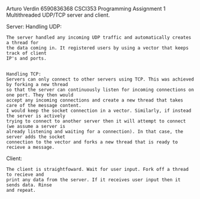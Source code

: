 Arturo Verdin
6590836368
CSCI353
Programming Assignment 1
Multithreaded UDP/TCP server and client.


Server: 
	Handling UDP:

	The server handled any incoming UDP traffic and automatically creates a thread for 
	the data coming in. It registered users by using a vector that keeps track of client 
	IP's and ports.


	Handling TCP:
	Servers can only connect to other servers using TCP. This was achieved by forking a new thread 
	so that the server can continuously listen for incoming connections on one port. They then would
	accept any incoming connections and create a new thread that takes care of the message content. 
	I would keep the socket connection in a vector. Similarly, if instead the server is actively
	trying to connect to another server then it will attempt to connect (we assume a server is
	already listening and waiting for a connection). In that case, the server adds the socket
	connection to the vector and forks a new thread that is ready to recieve a message. 
	
Client: 

	The client is straightfoward. Wait for user input. Fork off a thread to recieve and 
	print any data from the server. If it receives user input then it sends data. Rinse 
	and repeat. 
